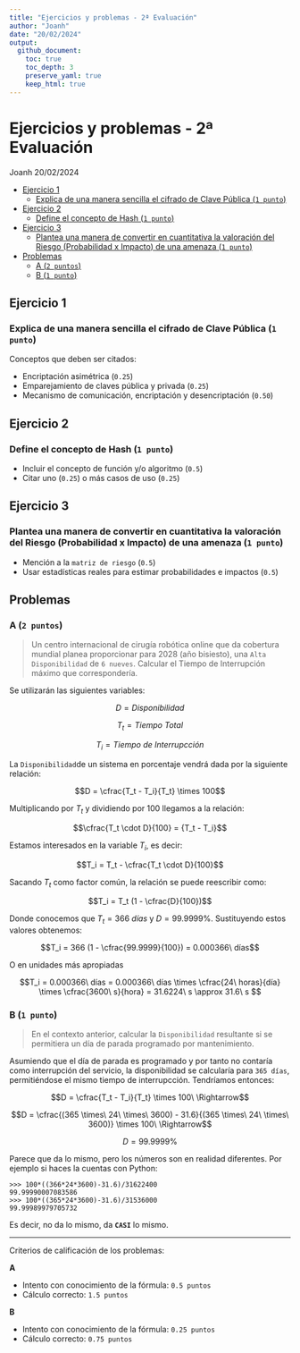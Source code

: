 ```yaml
---
title: "Ejercicios y problemas - 2ª Evaluación"
author: "Joanh"
date: "20/02/2024"
output:
  github_document:
    toc: true
    toc_depth: 3
    preserve_yaml: true
    keep_html: true
---
```


Ejercicios y problemas - 2ª Evaluación
================
Joanh
20/02/2024

- [Ejercicio 1](#ejercicio-1)
  - [Explica de una manera sencilla el cifrado de Clave Pública
    (`1 punto`)](#explica-de-una-manera-sencilla-el-cifrado-de-clave-pública-1-punto)
- [Ejercicio 2](#ejercicio-2)
  - [Define el concepto de Hash
    (`1 punto`)](#define-el-concepto-de-hash-1-punto)
- [Ejercicio 3](#ejercicio-3)
  - [Plantea una manera de convertir en cuantitativa la valoración del
    Riesgo (Probabilidad x Impacto) de una amenaza
    (`1 punto`)](#plantea-una-manera-de-convertir-en-cuantitativa-la-valoración-del-riesgo-probabilidad-x-impacto-de-una-amenaza-1-punto)
- [Problemas](#problemas)
  - [A (`2 puntos`)](#a-2-puntos)
  - [B (`1 punto`)](#b-1-punto)

## Ejercicio 1

### Explica de una manera sencilla el cifrado de Clave Pública (`1 punto`)

Conceptos que deben ser citados:

- Encriptación asimétrica (`0.25`)
- Emparejamiento de claves pública y privada (`0.25`)
- Mecanismo de comunicación, encriptación y desencriptación (`0.50`)

## Ejercicio 2

### Define el concepto de Hash (`1 punto`)

- Incluir el concepto de función y/o algoritmo (`0.5`)
- Citar uno (`0.25`) o más casos de uso (`0.25`)

## Ejercicio 3

### Plantea una manera de convertir en cuantitativa la valoración del Riesgo (Probabilidad x Impacto) de una amenaza (`1 punto`)

- Mención a la `matriz de riesgo` (`0.5`)
- Usar estadísticas reales para estimar probabilidades e impactos
  (`0.5`)

## Problemas

### A (`2 puntos`)

> Un centro internacional de cirugía robótica online que da cobertura
> mundial planea proporcionar para 2028 (año bisiesto), una
> `Alta Disponibilidad` de `6 nueves`. Calcular el Tiempo de
> Interrupción máximo que correspondería.

Se utilizarán las siguientes variables:

$$D = Disponibilidad$$

$$T_t = Tiempo\ Total$$

$$T_i = Tiempo\ de\ Interrupcción$$

La `Disponibilidad`de un sistema en porcentaje vendrá dada por la
siguiente relación:

$$D = \cfrac{T_t - T_i}{T_t} \times 100$$

Multiplicando por $T_t$ y dividiendo por $100$ llegamos a la relación:

$$\cfrac{T_t \cdot D}{100} = {T_t - T_i}$$

Estamos interesados en la variable $T_i$, es decir:

$$T_i = T_t - \cfrac{T_t \cdot D}{100}$$

Sacando $T_t$ como factor común, la relación se puede reescribir como:

$$T_i = T_t (1 - \cfrac{D}{100})$$

Donde conocemos que $T_t = 366 \ días$ y $D = 99.9999\%$. Sustituyendo
estos valores obtenemos:

$$T_i = 366 (1 - \cfrac{99.9999}{100}) = 0.000366\ días$$

O en unidades más apropiadas

$$T_i = 0.000366\ días = 0.000366\ días \times \cfrac{24\ horas}{día} \times \cfrac{3600\ s}{hora} = 31.6224\ s \approx 31.6\ s $$

### B (`1 punto`)

> En el contexto anterior, calcular la `Disponibilidad` resultante si se
> permitiera un día de parada programado por mantenimiento.

Asumiendo que el día de parada es programado y por tanto no contaría
como interrupción del servicio, la disponibilidad se calcularía para
`365 días`, permitiéndose el mismo tiempo de interrupcción. Tendríamos
entonces:

$$D = \cfrac{T_t - T_i}{T_t} \times 100\ \Rightarrow$$

$$D = \cfrac{(365 \times\ 24\ \times\ 3600) - 31.6}{(365 \times\ 24\ \times\ 3600)} \times 100\ \Rightarrow$$

$$D = 99.9999\%$$

Parece que da lo mismo, pero los números son en realidad diferentes. Por
ejemplo si haces la cuentas con Python:

``` shell
>>> 100*((366*24*3600)-31.6)/31622400
99.99990007083586
>>> 100*((365*24*3600)-31.6)/31536000 
99.99989979705732
```

Es decir, no da lo mismo, da **`CASI`** lo mismo.

------------------------------------------------------------------------

Criterios de calificación de los problemas:

**A**

- Intento con conocimiento de la fórmula: `0.5 puntos`
- Cálculo correcto: `1.5 puntos`

**B**

- Intento con conocimiento de la fórmula: `0.25 puntos`
- Cálculo correcto: `0.75 puntos`
